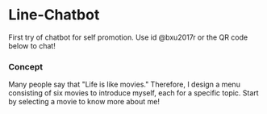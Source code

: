 # Line-Chatbot
First try of chatbot for self promotion.
Use id @bxu2017r or the QR code below to chat!

### Concept
Many people say that "Life is like movies."
Therefore, I design a menu consisting of six movies to introduce myself, each for a specific topic.
Start by selecting a movie to know more about me!
